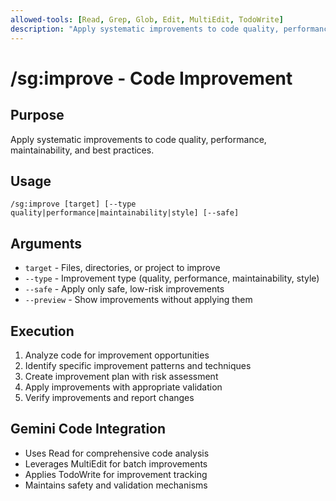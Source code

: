 ```yaml
---
allowed-tools: [Read, Grep, Glob, Edit, MultiEdit, TodoWrite]
description: "Apply systematic improvements to code quality, performance, and maintainability"
---
```


# /sg:improve - Code Improvement

## Purpose
Apply systematic improvements to code quality, performance, maintainability, and best practices.

## Usage
```
/sg:improve [target] [--type quality|performance|maintainability|style] [--safe]
```

## Arguments
- `target` - Files, directories, or project to improve
- `--type` - Improvement type (quality, performance, maintainability, style)
- `--safe` - Apply only safe, low-risk improvements
- `--preview` - Show improvements without applying them

## Execution
1. Analyze code for improvement opportunities
2. Identify specific improvement patterns and techniques
3. Create improvement plan with risk assessment
4. Apply improvements with appropriate validation
5. Verify improvements and report changes

## Gemini Code Integration
- Uses Read for comprehensive code analysis
- Leverages MultiEdit for batch improvements
- Applies TodoWrite for improvement tracking
- Maintains safety and validation mechanisms